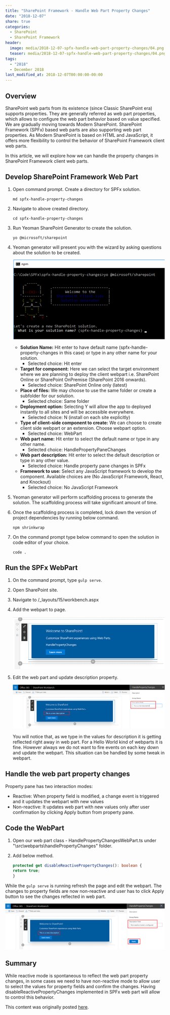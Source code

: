 ```yaml
---
title: "SharePoint Framework - Handle Web Part Property Changes"
date: "2018-12-07"
share: true
categories:
  - SharePoint
  - SharePoint Framework
header:
  image: media/2018-12-07-spfx-handle-web-part-property-changes/04.png
  teaser: media/2018-12-07-spfx-handle-web-part-property-changes/04.png
tags:
  - "2018"
  - December 2018
last_modified_at: 2018-12-07T00:00:00-00:00
---
```


## Overview

SharePoint web parts from its existence (since Classic SharePoint era) supports properties. They are generally referred as web part properties, which allows to configure the web part behavior based on value specified. We are gradually moving towards Modern SharePoint. SharePoint Framework (SPFx) based web parts are also supporting web part properties. As Modern SharePoint is based on HTML and JavaScript, it offers more flexibility to control the behavior of SharePoint Framework client web parts.

In this article, we will explore how we can handle the property changes in SharePoint Framework client web parts.


## Develop SharePoint Framework Web Part

1. Open command prompt. Create a directory for SPFx solution.

    ```
    md spfx-handle-property-changes
    ```

2. Navigate to above created directory.

    ```
    cd spfx-handle-property-changes
    ```

3. Run Yeoman SharePoint Generator to create the solution.

    ```
    yo @microsoft/sharepoint
    ```

4. Yeoman generator will present you with the wizard by asking questions about the solution to be created.

    ![](/media/2018-12-07-spfx-handle-web-part-property-changes/01.png)

    - **Solution Name:** Hit enter to have default name (spfx-handle-property-changes in this case) or type in any other name for your solution.
        - Selected choice: Hit enter
    - **Target for component:** Here we can select the target environment where we are planning to deploy the client webpart i.e. SharePoint Online or SharePoint OnPremise (SharePoint 2016 onwards).
        - Selected choice: SharePoint Online only (latest)
    - **Place of files:** We may choose to use the same folder or create a subfolder for our solution.
        - Selected choice: Same folder
    - **Deployment option:** Selecting Y will allow the app to deployed instantly to all sites and will be accessible everywhere.
        - Selected choice: N (install on each site explicitly)
    - **Type of client-side component to create:** We can choose to create client side webpart or an extension. Choose webpart option.
        - Selected choice: WebPart
    - **Web part name:** Hit enter to select the default name or type in any other name.
        - Selected choice: HandlePropertyPaneChanges
    - **Web part description:** Hit enter to select the default description or type in any other value.
        - Selected choice: Handle property pane changes in SPFx
    - **Framework to use:** Select any JavaScript framework to develop the component. Available choices are (No JavaScript Framework, React, and Knockout)
        - Selected choice: No JavaScript Framework

5. Yeoman generator will perform scaffolding process to generate the solution. The scaffolding process will take significant amount of time.
6. Once the scaffolding process is completed, lock down the version of project dependencies by running below command.

    ```
    npm shrinkwrap
    ```

7. On the command prompt type below command to open the solution in code editor of your choice.

    ```
    code .
    ```


## Run the SPFx WebPart

1. On the command prompt, type ```gulp serve```.
2. Open SharePoint site.
3. Navigate to /_layouts/15/workbench.aspx
4. Add the webpart to page.

    ![](/media/2018-12-07-spfx-handle-web-part-property-changes/02.png)

5. Edit the web part and update description property.

    ![](/media/2018-12-07-spfx-handle-web-part-property-changes/03.png)

    You will notice that, as we type in the values for description it is getting reflected right away in web part. For a Hello World kind of webparts it is fine. However always we do not want to fire events on each key down and update the webpart. This situation can be handled by some tweak in webpart.


## Handle the web part property changes

Property pane has two interaction modes:

- Reactive: When property field is modified, a change event is triggered and it updates the webpart with new values
- Non-reactive: It updates web part with new values only after user confirmation by clicking Apply button from property pane.


## Code the WebPart

1. Open our web part class - HandlePropertyChangesWebPart.ts under "\src\webparts\handlePropertyChanges\" folder.
2. Add below method.

    ```typescript
    protected get disableReactivePropertyChanges(): boolean {   
    return true;   
    }
    ```

While the ```gulp serve``` is running refresh the page and edit the webpart. The changes to property fields are now non-reactive and user has to click Apply button to see the changes reflected in web part.

![](/media/2018-12-07-spfx-handle-web-part-property-changes/04.png)


## Summary

While reactive mode is spontaneous to reflect the web part property changes, in some cases we need to have non-reactive mode to allow user to select the values for property fields and confirm the changes. Having disableReactivePropertyChanges implemented in SPFx web part will allow to control this behavior.

This content was originally posted [here](https://www.c-sharpcorner.com/article/sharepoint-framework-handle-web-part-property-changes/).
